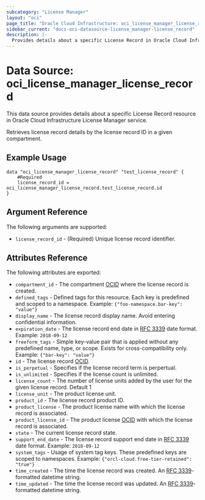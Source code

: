 ```yaml
---
subcategory: "License Manager"
layout: "oci"
page_title: "Oracle Cloud Infrastructure: oci_license_manager_license_record"
sidebar_current: "docs-oci-datasource-license_manager-license_record"
description: |-
  Provides details about a specific License Record in Oracle Cloud Infrastructure License Manager service
---
```


# Data Source: oci_license_manager_license_record
This data source provides details about a specific License Record resource in Oracle Cloud Infrastructure License Manager service.

Retrieves license record details by the license record ID in a given compartment.

## Example Usage

```hcl
data "oci_license_manager_license_record" "test_license_record" {
	#Required
	license_record_id = oci_license_manager_license_record.test_license_record.id
}
```

## Argument Reference

The following arguments are supported:

* `license_record_id` - (Required) Unique license record identifier.


## Attributes Reference

The following attributes are exported:

* `compartment_id` - The compartment [OCID](https://docs.cloud.oracle.com/iaas/Content/General/Concepts/identifiers.htm) where the license record is created.
* `defined_tags` - Defined tags for this resource. Each key is predefined and scoped to a namespace. Example: `{"foo-namespace.bar-key": "value"}` 
* `display_name` - The license record display name. Avoid entering confidential information. 
* `expiration_date` - The license record end date in [RFC 3339](https://tools.ietf.org/html/rfc3339) date format. Example: `2018-09-12` 
* `freeform_tags` - Simple key-value pair that is applied without any predefined name, type, or scope. Exists for cross-compatibility only. Example: `{"bar-key": "value"}` 
* `id` - The license record [OCID](https://docs.cloud.oracle.com/iaas/Content/General/Concepts/identifiers.htm).
* `is_perpetual` - Specifies if the license record term is perpertual.
* `is_unlimited` - Specifies if the license count is unlimited.
* `license_count` - The number of license units added by the user for the given license record. Default 1 
* `license_unit` - The product license unit.
* `product_id` - The license record product ID.
* `product_license` - The product license name with which the license record is associated.
* `product_license_id` - The product license [OCID](https://docs.cloud.oracle.com/iaas/Content/General/Concepts/identifiers.htm) with which the license record is associated.
* `state` - The current license record state.
* `support_end_date` - The license record support end date in [RFC 3339](https://tools.ietf.org/html/rfc3339) date format. Example: `2018-09-12` 
* `system_tags` - Usage of system tag keys. These predefined keys are scoped to namespaces. Example: `{"orcl-cloud.free-tier-retained": "true"}` 
* `time_created` - The time the license record was created. An [RFC 3339](https://tools.ietf.org/html/rfc3339)-formatted datetime string.
* `time_updated` - The time the license record was updated. An [RFC 3339](https://tools.ietf.org/html/rfc3339)-formatted datetime string.

